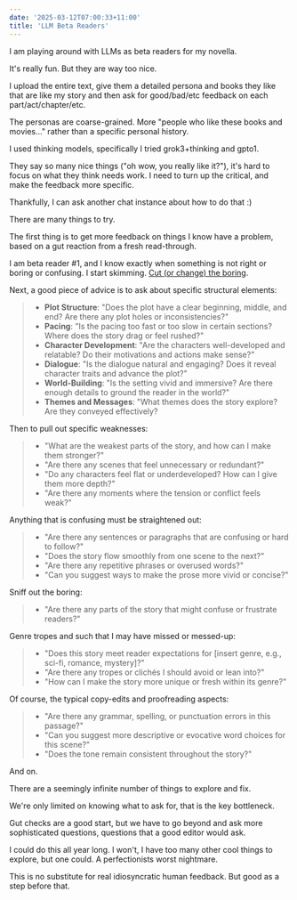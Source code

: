 ```yaml
---
date: '2025-03-12T07:00:33+11:00'
title: 'LLM Beta Readers'
---
```


I am playing around with LLMs as beta readers for my novella.

It's really fun. But they are way too nice.

I upload the entire text, give them a detailed persona and books they like that are like my story and then ask for good/bad/etc feedback on each part/act/chapter/etc.

The personas are coarse-grained. More "people who like these books and movies..." rather than a specific personal history.

I used thinking models, specifically I tried grok3+thinking and gpto1.

They say so many nice things ("oh wow, you really like it?"), it's hard to focus on what they think needs work. I need to turn up the critical, and make the feedback more specific.

Thankfully, I can ask another chat instance about how to do that :)

There are many things to try.

The first thing is to get more feedback on things I know have a problem, based on a gut reaction from a fresh read-through.

I am beta reader #1, and I know exactly when something is not right or boring or confusing. I start skimming. [Cut (or change) the boring](/blog/posts/remove-boring/).

Next, a good piece of advice is to ask about specific structural elements:

> * **Plot Structure**: "Does the plot have a clear beginning, middle, and end? Are there any plot holes or inconsistencies?"
> * **Pacing**: "Is the pacing too fast or too slow in certain sections? Where does the story drag or feel rushed?"
> * **Character Development**: "Are the characters well-developed and relatable? Do their motivations and actions make sense?"
> * **Dialogue**: "Is the dialogue natural and engaging? Does it reveal character traits and advance the plot?"
> * **World-Building**: "Is the setting vivid and immersive? Are there enough details to ground the reader in the world?"
> * **Themes and Messages**: "What themes does the story explore? Are they conveyed effectively?

Then to pull out specific weaknesses:

> * "What are the weakest parts of the story, and how can I make them stronger?"
> * "Are there any scenes that feel unnecessary or redundant?"
> * "Do any characters feel flat or underdeveloped? How can I give them more depth?"
> * "Are there any moments where the tension or conflict feels weak?"

Anything that is confusing must be straightened out:

> * "Are there any sentences or paragraphs that are confusing or hard to follow?"
> * "Does the story flow smoothly from one scene to the next?"
> * "Are there any repetitive phrases or overused words?"
> * "Can you suggest ways to make the prose more vivid or concise?"

Sniff out the boring:

> * "Are there any parts of the story that might confuse or frustrate readers?"

Genre tropes and such that I may have missed or messed-up:

> * "Does this story meet reader expectations for [insert genre, e.g., sci-fi, romance, mystery]?"
> * "Are there any tropes or clichés I should avoid or lean into?"
> * "How can I make the story more unique or fresh within its genre?"

Of course, the typical copy-edits and proofreading aspects:

> * "Are there any grammar, spelling, or punctuation errors in this passage?"
> * "Can you suggest more descriptive or evocative word choices for this scene?"
> * "Does the tone remain consistent throughout the story?"

And on.

There are a seemingly infinite number of things to explore and fix.

We're only limited on knowing what to ask for, that is the key bottleneck.

Gut checks are a good start, but we have to go beyond and ask more sophisticated questions, questions that a good editor would ask.

I could do this all year long. I won't, I have too many other cool things to explore, but one could. A perfectionists worst nightmare.

This is no substitute for real idiosyncratic human feedback. But good as a step before that.